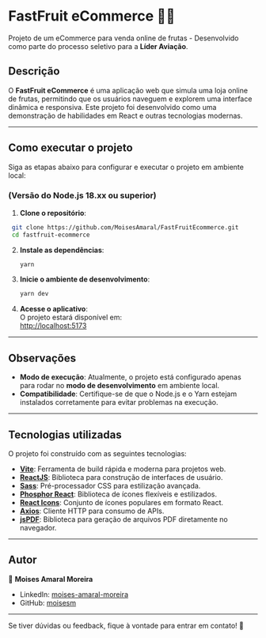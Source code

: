 # FastFruit eCommerce 🍓🍍  
Projeto de um eCommerce para venda online de frutas - Desenvolvido como parte do processo seletivo para a **Líder Aviação**.

## Descrição  
O **FastFruit eCommerce** é uma aplicação web que simula uma loja online de frutas, permitindo que os usuários naveguem e explorem uma interface dinâmica e responsiva. Este projeto foi desenvolvido como uma demonstração de habilidades em React e outras tecnologias modernas.

---

## Como executar o projeto  
Siga as etapas abaixo para configurar e executar o projeto em ambiente local:

### (Versão do Node.js 18.xx ou superior)

1. **Clone o repositório**: 
  
  ```bash
   git clone https://github.com/MoisesAmaral/FastFruitEcommerce.git
   cd fastfruit-ecommerce
   ```

2. **Instale as dependências**:  
   ```bash
   yarn
   ```

3. **Inicie o ambiente de desenvolvimento**:  
   ```bash
   yarn dev
   ```

4. **Acesse o aplicativo**:  
   O projeto estará disponível em:  
   [http://localhost:5173](http://localhost:5173)

---

## Observações  
- **Modo de execução**: Atualmente, o projeto está configurado apenas para rodar no **modo de desenvolvimento** em ambiente local.  
- **Compatibilidade**: Certifique-se de que o Node.js e o Yarn estejam instalados corretamente para evitar problemas na execução.

---

## Tecnologias utilizadas  
O projeto foi construído com as seguintes tecnologias:  

- **[Vite](https://vitejs.dev/)**: Ferramenta de build rápida e moderna para projetos web.  
- **[ReactJS](https://react.dev/)**: Biblioteca para construção de interfaces de usuário.  
- **[Sass](https://sass-lang.com/)**: Pré-processador CSS para estilização avançada.  
- **[Phosphor React](https://phosphoricons.com/)**: Biblioteca de ícones flexíveis e estilizados.  
- **[React Icons](https://react-icons.github.io/react-icons/)**: Conjunto de ícones populares em formato React.  
- **[Axios](https://axios-http.com/)**: Cliente HTTP para consumo de APIs.  
- **[jsPDF](https://github.com/parallax/jsPDF)**: Biblioteca para geração de arquivos PDF diretamente no navegador.

---

## Autor  
👤 **Moises Amaral Moreira**  
- LinkedIn: [moises-amaral-moreira](https://www.linkedin.com/in/moisesdeveloper/)  
- GitHub: [moisesm](https://github.com/moisesamaral)  

---

Se tiver dúvidas ou feedback, fique à vontade para entrar em contato! 🚀
